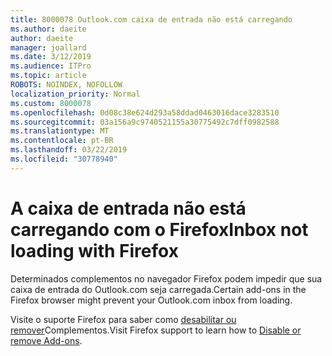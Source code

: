 ```yaml
---
title: 8000078 Outlook.com caixa de entrada não está carregando
ms.author: daeite
author: daeite
manager: joallard
ms.date: 3/12/2019
ms.audience: ITPro
ms.topic: article
ROBOTS: NOINDEX, NOFOLLOW
localization_priority: Normal
ms.custom: 8000078
ms.openlocfilehash: 0d08c38e624d293a58ddad0463016dace3283510
ms.sourcegitcommit: 03a156a9c9740521155a30775492c7dff0982588
ms.translationtype: MT
ms.contentlocale: pt-BR
ms.lasthandoff: 03/22/2019
ms.locfileid: "30778940"
---
```

# <a name="inbox-not-loading-with-firefox"></a><span data-ttu-id="810a5-102">A caixa de entrada não está carregando com o Firefox</span><span class="sxs-lookup"><span data-stu-id="810a5-102">Inbox not loading with Firefox</span></span>

<span data-ttu-id="810a5-103">Determinados complementos no navegador Firefox podem impedir que sua caixa de entrada do Outlook.com seja carregada.</span><span class="sxs-lookup"><span data-stu-id="810a5-103">Certain add-ons in the Firefox browser might prevent your Outlook.com inbox from loading.</span></span>
  
<span data-ttu-id="810a5-104">Visite o suporte Firefox para saber como [desabilitar ou remover](https://support.mozilla.org/kb/disable-or-remove-add-ons)Complementos.</span><span class="sxs-lookup"><span data-stu-id="810a5-104">Visit Firefox support to learn how to [Disable or remove Add-ons](https://support.mozilla.org/kb/disable-or-remove-add-ons).</span></span>

